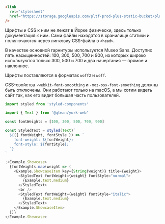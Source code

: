 ```html
<link
  rel="stylesheet"
  href="https://storage.googleapis.com/pltf-prod-plus-static-bucket/platform-libraries-shared-static/master/fonts/fonts.css"
/>
```

Шрифты и CSS к ним не лежат в Йорке физически, здесь только документация к ним. Сами файлы находятся в хранилище статики и полключаются через линковку CSS-файла в `<head>`.

В качестве основной гарнитуры используется Museo Sans. Доступно пять насыщенностей: 100, 300, 500, 700 и 900, из которых широко используются только 300, 500 и 700 и два начертания — прямое и наклонное.

Шрифты поставляются в форматах `woff2` и `woff`.

CSS-свойства `-webkit-font-smoothing` и `-moz-osx-font-smoothing` должны быть отключены. Они работают только на macOS, а мы хотим видеть сайт так, как его видит большая часть пользователей.

```js
import styled from 'styled-components'

import { Text } from '@qlean/york-web'

const fontWeights = [100, 300, 500, 700, 900]

const StyledText = styled(Text)`
  ${({ fontWeight, fontStyle }) => `
    font-weight: ${fontWeight};
    font-style: ${fontStyle};
  `}
`

;<Example.Showcase>
  {fontWeights.map(weight => (
    <Example.ShowcaseItem key={String(weight)} title={weight}>
      <StyledText fontWeight={weight} fontStyle="normal">
        {Example.text.medium}
      </StyledText>
      <br />
      <StyledText fontWeight={weight} fontStyle="italic">
        {Example.text.medium}
      </StyledText>
    </Example.ShowcaseItem>
  ))}
</Example.Showcase>
```
